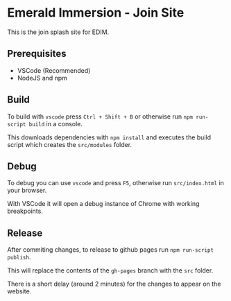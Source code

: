# Emerald Immersion - Join Site
This is the join splash site for EDIM.

## Prerequisites
 - VSCode (Recommended)
 - NodeJS and npm

## Build
To build with `vscode` press `Ctrl + Shift + B` or otherwise run `npm run-script build` in a console.

This downloads dependencies with `npm install` and executes the build script which creates the `src/modules` folder.

## Debug
To debug you can use `vscode` and press `F5`, otherwise run `src/index.html` in your browser.

With VSCode it will open a debug instance of Chrome with working breakpoints.

## Release
After commiting changes, to release to github pages run `npm run-script publish`.

This will replace the contents of the `gh-pages` branch with the `src` folder.

There is a short delay (around 2 minutes) for the changes to appear on the website.
